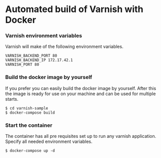 Automated build of Varnish with Docker
===========

### Varnish environment variables
Varnish will make of the following environment variables.

	VARNISH_BACKEND_PORT 80
	VARNISH_BACKEND_IP 172.17.42.1
	VARNISH_PORT 80


### Build the docker image by yourself
If you prefer you can easily build the docker image by yourself. After this the image is ready for use on your machine and can be used for multiple starts.

	$ cd varnish-sample
	$ docker-compose build


### Start the container
The container has all pre requisites set up to run any varnish application. Specify all needed environment variables.

	$ docker-compose up -d

